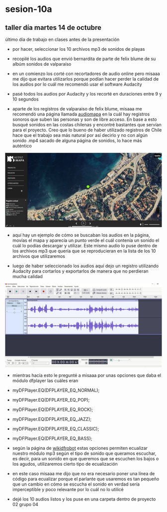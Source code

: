 # sesion-10a
## taller día martes 14 de octubre

último día de trabajo en clases antes de la presentación

- por hacer, seleccionar los 10 archivos mp3 de sonidos de playas

- recopilé los audios que envió bernardita de parte de felix blume de su albúm sonidos de valparaíso
- en un comienzo los corté con recortadores de audio online pero misaaa me dijo que evitara utilizarlos porque podían hacer perder la calidad de los audios por lo cuál me recomendó usar el software Audacity
- pasé todos los audios por Audacity y los recorté en duraciones entre 9 y 10 segundos
- aparte de los registros de valparaiso de felix blume, misaaa me recomendó una página llamada [audiomapa](https://audiomapa.org/) en la cuál hay registros sonoros que suben las personas y son de libre acceso. En base a esto busqué sonidos en las costas chilenas y encontré bastantes que servían para el proyecto. Creo que lo bueno de haber utilizado registros de Chile hace que el trabajo sea más natural por así decirlo y no con algún sonido .mp4 sacado de alguna página de sonidos, lo hace más auténtico

![audio](./imagenes/barquillosrodrigojimenez.JPG)

- aquí hay un ejemplo de cómo se buscaban los audios en la página, movías el mapa y aparecía un punto verde el cuál contenía un sonido el cuál lo podías descargar y utilizar. Este mismo audio lo puse dentro de los archivos mp3 que quería que se reproducieran en la lista de los 10 archivos que utilizaremos

- luego de haber seleccionado los audios aquí dejo un registro utilizando Audacity para cortarlos y exportarlos de manera que no perdieran mucha calidad

![audio](./imagenes/edicionaudacity.JPG)

- mientras hacía esto le pregunté a misaaa por unas opciones que daba el módulo dfplayer las cuáles eran
- myDFPlayer.EQ(DFPLAYER_EQ_NORMAL);
-  myDFPlayer.EQ(DFPLAYER_EQ_POP);
-  myDFPlayer.EQ(DFPLAYER_EQ_ROCK);
-  myDFPlayer.EQ(DFPLAYER_EQ_JAZZ);
-  myDFPlayer.EQ(DFPLAYER_EQ_CLASSIC);
-  myDFPlayer.EQ(DFPLAYER_EQ_BASS);

-  según la página de [wikidfrobot](https://wiki.dfrobot.com/dfplayer_mini_sku_dfr0299) estas opciones permiten ecualizar nuestro módulo mp3 según el tipo de sonido que queramos escuchar, es decir, para un sonido en que queremos que se escuchen los bajos o los agudos, utilizaremos cierto tipo de ecualización
-  en este caso misaaa me dijo que no era necesario poner una línea de código para ecualizar porque el parlante que usaremos es tan pequeño que un cambio en cómo se escucha el sonido en verdad sería imperceptible y poco relevante por lo cuál no lo utilicé
-  dejé los 10 audios listos y los puse en una carpeta dentro de proyecto 02 grupo 04 
  




